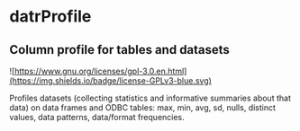 # datrProfile 
## Column profile for tables and datasets

![https://www.gnu.org/licenses/gpl-3.0.en.html](https://img.shields.io/badge/license-GPLv3-blue.svg)

Profiles datasets (collecting statistics and informative summaries about that data) on data frames and ODBC tables: max, min, avg, sd, nulls, distinct values, data patterns, data/format frequencies.
